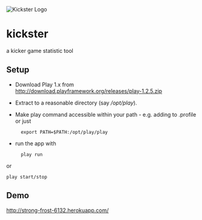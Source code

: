 ![Kickster Logo](https://github.com/phaus/kickster/raw/master/public/img/logo-small.png "Kickster Logo")

kickster
========

a kicker game statistic tool

## Setup

* Download Play 1.x from http://download.playframework.org/releases/play-1.2.5.zip 
* Extract to a reasonable directory (say _/opt/play_).
* Make play command accessible within your path - e.g. adding to .profile or just

        export PATH=$PATH:/opt/play/play

* run the app with 

        play run

or

    play start/stop


## Demo

http://strong-frost-6132.herokuapp.com/